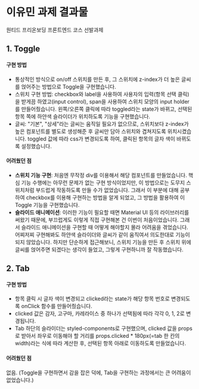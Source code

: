 # 이유민 과제 결과물

원티드 프리온보딩 프론트엔드 코스 선발과제

## 1. Toggle

#### 구현 방법
- 통상적인 방식으로 on/off 스위치를 만든 후, 그 스위치에 z-index가 더 높은 글씨를 얹어주는 방법으로 Toggle을 구현했습니다.
- 스위치 구현 방법: checkbox와 label을 사용하여 사용자의 입력(항목 선택 클릭)을 받게끔 하였고(input control), span을 사용하여 스위치 모양의 input holder를 만들어줬습니다. 왼쪽/오른쪽 클릭에 따라 toggled라는 state가 바뀌고, 선택된 항목 쪽에 하얀색 슬라이더가 위치하도록 기능을 구현했습니다.
- 글씨: "기본", "상세"라는 글씨는 움직일 필요가 없으므로, 스위치보다 z-index가 높은 컴포넌트를 별도로 생성해준 후 글씨만 담아 스위치와 겹쳐지도록 위치시켰습니다. toggled 값에 따라 css가 변경되도록 하여, 클릭된 항목의 글자 색이 바뀌도록 설정했습니다.

#### 어려웠던 점
- **스위치 기능 구현**: 처음엔 무작정 div를 이용해서 해당 컴포넌트를 만들었습니다. 핵심 기능 수행에는 아무런 문제가 없는 구현 방식이었지만, 이 방법으로는 도무지 스위치처럼 부드럽게 작동하도록 만들 수가 없었습니다. 그래서 이 부분에 대해 공부하여 checkbox를 이용해 구현하는 방법을 알게 되었고, 그 방법을 활용하여 이 Toggle 기능을 구현했습니다.
- **슬라이드 애니메이션**: 이러한 기능이 필요할 때면 Material UI 등의 라이브러리를 써왔기 때문에, 부끄럽게도 이렇게 직접 구현해본 건 이번이 처음이었습니다. 그래서 슬라이드 애니메이션을 구현할 때 어떻게 해야할지 몰라 어려움을 겪었습니다. 어찌저찌 구현해봐도 하얀색 슬라이더와 글씨가 같이 움직여서 의도한대로 기능이 되지 않았습니다. 하지만 단순하게 접근해보니, 스위치 기능을 만든 후 스위치 위에 글씨를 얹어주면 되겠다는 생각이 들었고, 그렇게 구현하니까 잘 작동했습니다.


## 2. Tab

#### 구현 방법
- 항목 클릭 시 글자 색이 변경되고 clicked라는 state가 해당 항목 번호로 변경되도록 onClick 함수를 만들어줬습니다.
- clicked 값은 감자, 고구마, 카레라이스 중 하나가 선택됨에 따라 각각 0, 1, 2로 변경됩니다.
- Tab 하단의 슬라이더는 styled-components로 구현했으며, clicked 값을 props로 받아서 좌우로 이동해야 할 거리를 props.clicked * 180px(=tab 한 칸의 width)라는 식에 따라 계산한 후, 선택된 항목 아래로 이동하도록 만들었습니다.

#### 어려웠던 점
없음. (Toggle을 구현하면서 감을 잡은 덕에, Tab을 구현하는 과정에서는 큰 어려움이 없었습니다.)
